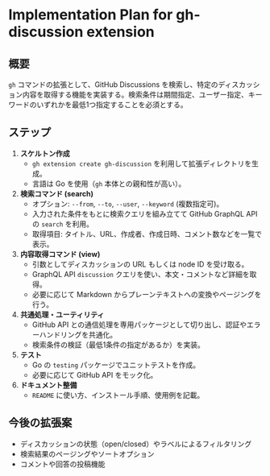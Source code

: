 # Implementation Plan for gh-discussion extension

## 概要
`gh` コマンドの拡張として、GitHub Discussions を検索し、特定のディスカッション内容を取得する機能を実装する。検索条件は期間指定、ユーザー指定、キーワードのいずれかを最低1つ指定することを必須とする。

## ステップ
1. **スケルトン作成**
   - `gh extension create gh-discussion` を利用して拡張ディレクトリを生成。
   - 言語は Go を使用（`gh` 本体との親和性が高い）。
2. **検索コマンド (search)**
   - オプション: `--from`, `--to`, `--user`, `--keyword` (複数指定可)。
   - 入力された条件をもとに検索クエリを組み立てて GitHub GraphQL API の `search` を利用。
   - 取得項目: タイトル、URL、作成者、作成日時、コメント数などを一覧で表示。
3. **内容取得コマンド (view)**
   - 引数としてディスカッションの URL もしくは node ID を受け取る。
   - GraphQL API `discussion` クエリを使い、本文・コメントなど詳細を取得。
   - 必要に応じて Markdown からプレーンテキストへの変換やページングを行う。
4. **共通処理・ユーティリティ**
   - GitHub API との通信処理を専用パッケージとして切り出し、認証やエラーハンドリングを共通化。
   - 検索条件の検証（最低1条件の指定があるか）を実装。
5. **テスト**
   - Go の `testing` パッケージでユニットテストを作成。
   - 必要に応じて GitHub API をモック化。
6. **ドキュメント整備**
   - `README` に使い方、インストール手順、使用例を記載。

## 今後の拡張案
- ディスカッションの状態（open/closed）やラベルによるフィルタリング
- 検索結果のページングやソートオプション
- コメントや回答の投稿機能

